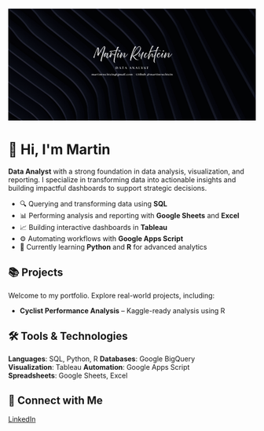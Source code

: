 ![Martin Ruchtein - Data Analyst](./assets/background.png)

# 👋 Hi, I'm Martin

**Data Analyst** with a strong foundation in data analysis, visualization, and reporting. I specialize in transforming data into actionable insights and building impactful dashboards to support strategic decisions.

- 🔍 Querying and transforming data using **SQL**
- 📊 Performing analysis and reporting with **Google Sheets** and **Excel**
- 📈 Building interactive dashboards in **Tableau**
- ⚙️ Automating workflows with **Google Apps Script**
- 🧠 Currently learning **Python** and **R** for advanced analytics


## 📚 Projects

Welcome to my portfolio. Explore real-world projects, including:

- **Cyclist Performance Analysis** – Kaggle-ready analysis using R  


## 🛠️ Tools & Technologies

**Languages**: SQL, Python, R
**Databases**: Google BigQuery  
**Visualization**: Tableau 
**Automation**: Google Apps Script  
**Spreadsheets**: Google Sheets, Excel


## 👔 Connect with Me

[LinkedIn](https://www.linkedin.com/in/martinruchtein/)  

